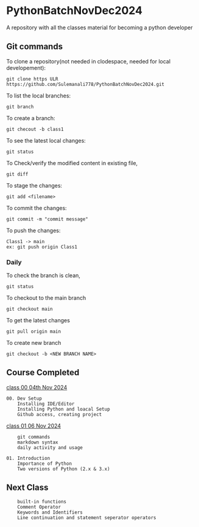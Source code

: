 # PythonBatchNovDec2024

A repository with all the classes material for becoming a python developer


## Git commands

To clone a repository(not needed in clodespace, needed for local developement):

    git clone https ULR https://github.com/Sulemanali778/PythonBatchNovDec2024.git

To list the local branches:

    git branch

To create a branch:

    git checout -b class1

To see the latest local changes:

    git status

To Check/verify the modified content in existing file,

    git diff

To stage the changes:

    git add <filename>


To commit the changes:

    git commit -m "commit message"

To push the changes:

    Class1 -> main
    ex: git push origin Class1


### Daily

To check the branch is clean,

    git status

To checkout to the main branch

    git checkout main

To get the latest changes

    git pull origin main

To create new branch

    git checkout -b <NEW BRANCH NAME>

## Course Completed

[class 00 04th Nov 2024 ](zoomrecordinglink)

    00. Dev Setup
        Installing IDE/Editor
        Installing Python and loacal Setup
        Github access, creating project
[class 01 06 Nov 2024 ](zoomrecordinglink)

        git commands
        markdown syntax
        daily activity and usage

    01. Introduction
        Importance of Python
        Two versions of Python (2.x & 3.x)

## Next Class

        built-in functions
        Comment Operator
        Keywords and Identifiers
        Line continuation and statement seperator operators